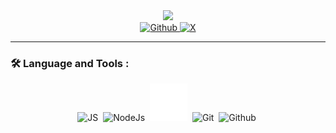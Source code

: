 <div id="header" align="center">
<img src="https://media.giphy.com/media/M9gbBd9nbDrOTu1Mqx/giphy.gif" width="230" />
 <div id="badges">
    <a href="https://github.com/lemodoescoding" target="_blank">
        <img src="https://img.shields.io/badge/Github-1B1B1B?logo=github&logoColor=white&style=for-the-badge" alt="Github">
    </a>
<a href="https://x.com/gglb__" target="_blank">
        <img src="https://img.shields.io/badge/Twitter-blue?logo=x&logoColor=white&style=for-the-badge" alt="X">
    </a>
</div>   
</div>


---

### :hammer_and_wrench: Language and Tools :

<div align="center">
	<img src="https://github.com/onemarc/tech-icons/blob/main/icons/javascript.svg" alt="JS" title="JS" width="60">&nbsp
	<img src="https://github.com/onemarc/tech-icons/blob/main/icons/nodejs-dark.svg" alt="NodeJs" title="NodeJS" width="60">&nbsp
	<img src="https://github.com/onemarc/tech-icons/blob/main/icons/expressjs-dark.svg" alt="ExpressJs" title="ExpressJS" width="60">&nbsp
	<img src="https://github.com/onemarc/tech-icons/blob/main/icons/git.svg" alt="Git" title="Git" width="60">&nbsp
	<img src="https://github.com/onemarc/tech-icons/blob/main/icons/github-dark.svg" alt="Github" title="Github" width="60">&nbsp 
</div>
